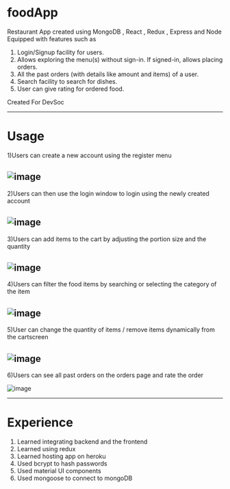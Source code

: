 # foodApp
Restaurant App created using MongoDB , React , Redux , Express and Node
Equipped with features such as 

1) Login/Signup facility for users.
2) Allows exploring the menu(s) without sign-in. If signed-in, allows placing orders. 
3) All the past orders (with details like amount and items) of a user. 
4) Search facility to search for dishes.
5) User can give rating for ordered food.

Created For DevSoc

---

# Usage


1)Users can create a new account using the register menu

![image](https://user-images.githubusercontent.com/75934932/130674447-3cfacd7d-1b78-4a38-8a70-19b95fd4934d.png)
---
2)Users can then use the login window to login using the newly created account

![image](https://user-images.githubusercontent.com/75934932/130674788-44bf3c8e-abf1-4c17-9338-ad93c816ec3e.png)
---
3)Users can add items to the cart by adjusting the portion size and the quantity

![image](https://user-images.githubusercontent.com/75934932/130674925-d89b3f1a-9e05-4479-ab4e-44154d1e1f87.png)
---
4)Users can filter the food items by searching or selecting the category of the item

![image](https://user-images.githubusercontent.com/75934932/130675107-a7db78e9-05bf-4878-8cab-0cb254e1c1d6.png)
---
5)User can change the quantity of items / remove items dynamically from the cartscreen

![image](https://user-images.githubusercontent.com/75934932/130675352-d6c9cc17-e31d-4fe9-9bec-be3e8ed8a8f3.png)
---
6)Users can see all past orders on the orders page and rate the order

![image](https://user-images.githubusercontent.com/75934932/130675687-205e5415-e237-47fa-9c57-b59d2a168034.png)

---

# Experience 
1) Learned integrating backend and the frontend
2) Learned using redux 
3) Learned hosting app on heroku
4) Used bcrypt to hash passwords
5) Used material UI components
6) Used mongoose to connect to mongoDB


















